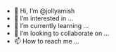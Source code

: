 - 👋 Hi, I’m @jollyamish
- 👀 I’m interested in ...
- 🌱 I’m currently learning ...
- 💞️ I’m looking to collaborate on ...
- 📫 How to reach me ...

<!---
jollyamish/Csk  is a ✨ special ✨ repository because its `README.md` (this file) appears on your GitHub profile.
You can click the Preview link to take a look at your changes.
--->
